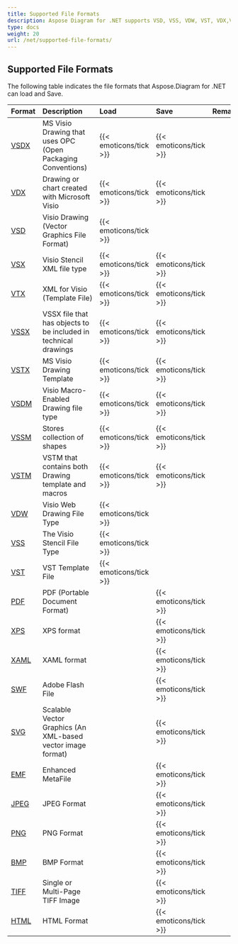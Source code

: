 ```yaml
---
title: Supported File Formats
description: Aspose Diagram for .NET supports VSD, VSS, VDW, VST, VDX,VSX,VTX,VSDX, VSSX, VSTX, VSDM, VSTM, and VSSM.
type: docs
weight: 20
url: /net/supported-file-formats/
---
```


## **Supported File Formats**
The following table indicates the file formats that Aspose.Diagram for .NET can load and Save.

|**Format**|**Description**|**Load**|**Save**|**Remarks**|
| :- | :- | :- | :- | :- |
|[VSDX](https://docs.fileformat.com/image/vsdx/)|MS Visio Drawing that uses OPC (Open Packaging Conventions)|{{< emoticons/tick >}}|{{< emoticons/tick >}}| |
|[VDX](https://docs.fileformat.com/image/vdx/)  |Drawing or chart created with Microsoft Visio|{{< emoticons/tick >}}|{{< emoticons/tick >}}| |
|[VSD](https://docs.fileformat.com/image/vsd/)|Visio Drawing (Vector Graphics File Format)|{{< emoticons/tick >}}| | |
|[VSX](https://docs.fileformat.com/image/vsx/)|Visio Stencil XML file type|{{< emoticons/tick >}}|{{< emoticons/tick >}}| |
|[VTX](https://docs.fileformat.com/image/vtx/) |XML for Visio (Template File)|{{< emoticons/tick >}}|{{< emoticons/tick >}}| |
|[VSSX](https://docs.fileformat.com/image/vssx/)|VSSX file that has objects to be included in technical drawings|{{< emoticons/tick >}}|{{< emoticons/tick >}}| |
|[VSTX](https://docs.fileformat.com/image/vstx/)|MS Visio Drawing Template|{{< emoticons/tick >}}|{{< emoticons/tick >}}| |
|[VSDM](https://docs.fileformat.com/image/vsdm/)|Visio Macro-Enabled Drawing file type|{{< emoticons/tick >}}|{{< emoticons/tick >}}| |
|[VSSM](https://docs.fileformat.com/image/vssm/) |Stores collection of shapes|{{< emoticons/tick >}}|{{< emoticons/tick >}}| |
|[VSTM](https://docs.fileformat.com/image/vstm/) |VSTM that contains both Drawing template and macros|{{< emoticons/tick >}}|{{< emoticons/tick >}}| |
|[VDW](https://docs.fileformat.com/web/vdw/)|Visio Web Drawing File Type|{{< emoticons/tick >}}| | |
|[VSS](https://docs.fileformat.com/image/vss/)|The Visio Stencil File Type|{{< emoticons/tick >}}| | |
|[VST](https://docs.fileformat.com/image/vst/)|VST Template File|{{< emoticons/tick >}}| | |
|[PDF](https://docs.fileformat.com/pdf/)|PDF (Portable Document Format)| |{{< emoticons/tick >}}| |
|[XPS](https://docs.fileformat.com/page-description-language/xps/)|XPS format| |{{< emoticons/tick >}}| |
|[XAML](https://docs.fileformat.com/web/xaml/)|XAML format| |{{< emoticons/tick >}}| |
|[SWF](https://docs.fileformat.com/page-description-language/swf/)|Adobe Flash File| |{{< emoticons/tick >}}| |
|[SVG](https://docs.fileformat.com/specification/page-description-language/svg/)|Scalable Vector Graphics (An XML-based vector image format)| |{{< emoticons/tick >}}| |
|[EMF](https://docs.fileformat.com/image/emf/)|Enhanced MetaFile| |{{< emoticons/tick >}}| |
|[JPEG](https://docs.fileformat.com/image/jpeg/)|JPEG Format| |{{< emoticons/tick >}}| |
|[PNG](https://docs.fileformat.com/image/png/)|PNG Format| |{{< emoticons/tick >}}| |
|[BMP](https://docs.fileformat.com/image/bmp/)|BMP Format| |{{< emoticons/tick >}}| |
|[TIFF](https://docs.fileformat.com/image/tiff/)|Single or Multi-Page TIFF Image| |{{< emoticons/tick >}}| |
|[HTML](https://docs.fileformat.com/web/html/)|HTML Format| |{{< emoticons/tick >}}| |

